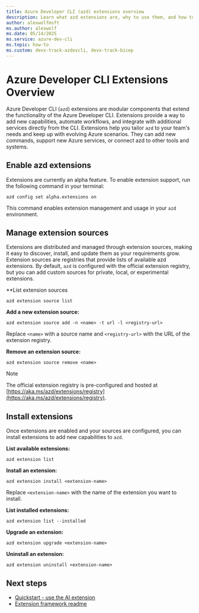 ```yaml
---
title: Azure Developer CLI (azd) extensions overview
description: Learn what azd extensions are, why to use them, and how to enable, manage, and install extensions in the Azure Developer CLI.
author: alexwolfmsft
ms.author: alexwolf
ms.date: 05/14/2025
ms.service: azure-dev-cli
ms.topic: how-to
ms.custom: devx-track-azdevcli, devx-track-bicep
---
```


# Azure Developer CLI Extensions Overview

Azure Developer CLI (`azd`) extensions are modular components that extend the functionality of the Azure Developer CLI. Extensions provide a way to add new capabilities, automate workflows, and integrate with additional services directly from the CLI. Extensions help you tailor `azd` to your team's needs and keep up with evolving Azure scenarios. They can add new commands, support new Azure services, or connect azd to other tools and systems.

## Enable azd extensions

Extensions are currently an alpha feature. To enable extension support, run the following command in your terminal:

```azdeveloper
azd config set alpha.extensions on
```

This command enables extension management and usage in your `azd` environment.

## Manage extension sources

Extensions are distributed and managed through extension sources, making it easy to discover, install, and update them as your requirements grow. Extension sources are registries that provide lists of available azd extensions. By default, `azd` is configured with the official extension registry, but you can add custom sources for private, local, or experimental extensions.

**List extension sources

```azdeveloper
azd extension source list
```

**Add a new extension source:**

```azdeveloper
azd extension source add -n <name> -t url -l <registry-url>
```

Replace `<name>` with a source name and `<registry-url>` with the URL of the extension registry.

**Remove an extension source:**

```azdeveloper
azd extension source remove <name>
```

> [!NOTE]
> The official extension registry is pre-configured and hosted at [https://aka.ms/azd/extensions/registry](https://aka.ms/azd/extensions/registry).

## Install extensions

Once extensions are enabled and your sources are configured, you can install extensions to add new capabilities to `azd`.

**List available extensions:**

```azdeveloper
azd extension list
```

**Install an extension:**

```azdeveloper
azd extension install <extension-name>
```

Replace `<extension-name>` with the name of the extension you want to install.

**List installed extensions:**

```azdeveloper
azd extension list --installed
```

**Upgrade an extension:**

```azdeveloper
azd extension upgrade <extension-name>
```

**Uninstall an extension:**

```azdeveloper
azd extension uninstall <extension-name>
```

## Next steps

- [Quickstart - use the AI extension](quickstart-ai-extension.md)
- [Extension framework readme](https://github.com/Azure/azure-dev/blob/main/cli/azd/docs/extension-framework.md)
